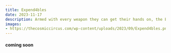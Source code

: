 ```yaml
---
title: Expend4bles
date: 2023-11-17
description: Armed with every weapon they can get their hands on, the Expendables are the world's last line of defense and the team that gets called when all other options are off the table.
images: 
- https://thecosmiccircus.com/wp-content/uploads/2023/09/Expend4bles.png
---
```


#### coming soon


